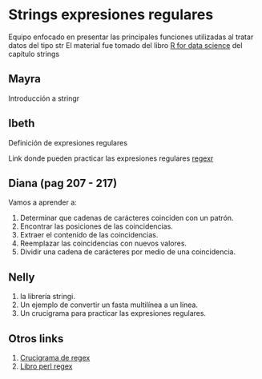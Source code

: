 # Strings expresiones regulares  
Equipo enfocado en presentar las principales funciones utilizadas al tratar datos del tipo str 
El material fue tomado del libro [R for data science](https://r4ds.had.co.nz/) del capítulo strings  

## Mayra  
Introducción a stringr  

## Ibeth   
Definición de expresiones regulares 

Link donde pueden practicar las expresiones regulares [regexr](https://regexr.com/)

## Diana (pag 207 - 217)
Vamos a aprender a:
1. Determinar que cadenas de carácteres coinciden con un patrón.
2. Encontrar las posiciones de las coincidencias.
3. Extraer el contenido de las coincidencias.
4. Reemplazar las coincidencias con nuevos valores.
5. Dividir una cadena de carácteres por medio de una coincidencia.

## Nelly  
1. la librería stringi.  
2. Un ejemplo de convertir un fasta multilínea a un línea.    
3. Un crucigrama para practicar las expresiones regulares.   
  
## Otros links
1. [Crucigrama de regex](https://regexcrossword.com/challenges/beginner/puzzles/1)
2. [Libro perl regex](https://catonmat.net/perl-one-liners-explained-part-six)
